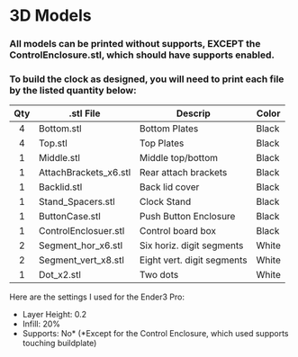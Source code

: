 # 3D Models

### All models can be printed without supports, **EXCEPT** the ControlEnclosure.stl, which should have supports enabled.

### To build the clock as designed, you will need to print each file by the listed quantity below:

| Qty | .stl File | Descrip | Color |
|:---:|-----------|---------|-------|
| 4 | Bottom.stl | Bottom Plates | Black |
| 4 | Top.stl | Top Plates | Black |
| 1 | Middle.stl | Middle top/bottom | Black |
| 1 | AttachBrackets_x6.stl | Rear attach brackets | Black |
| 1 | Backlid.stl | Back lid cover | Black |
| 1 | Stand_Spacers.stl | Clock Stand | Black |
| 1 | ButtonCase.stl | Push Button Enclosure | Black |
| 1 | ControlEnclosuer.stl | Control board box | Black |
| 2 | Segment_hor_x6.stl | Six horiz. digit segments | White |
| 2 | Segment_vert_x8.stl | Eight vert. digit segments | White |
| 1 | Dot_x2.stl | Two dots | White |

Here are the settings I used for the Ender3 Pro:
- Layer Height: 0.2
- Infill: 20%
- Supports: No*
(\*Except for the Control Enclosure, which used supports touching buildplate)

